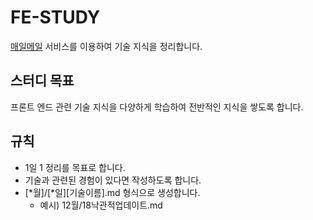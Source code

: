 # FE-STUDY

[매일메일](https://www.maeil-mail.kr/) 서비스를 이용하여 기술 지식을 정리합니다.

## 스터디 목표

프론트 엔드 관련 기술 지식을 다양하게 학습하여 전반적인 지식을 쌓도록 합니다.

## 규칙

- 1일 1 정리를 목표로 합니다.
- 기술과 관련된 경험이 있다면 작성하도록 합니다.
- [*월]/[\*일][기술이름].md 형식으로 생성합니다.
  - 예시) 12월/18낙관적업데이트.md
